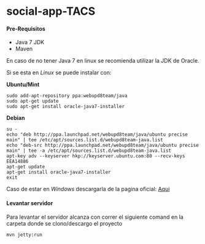 # social-app-TACS

#### Pre-Requisitos
* Java 7 JDK
* Maven

En caso de no tener Java 7 en linux se recomienda utilizar la JDK de Oracle.

Si se esta en *Linux* se puede instalar con:

**Ubuntu/Mint**
```
sudo add-apt-repository ppa:webupd8team/java
sudo apt-get update
sudo apt-get install oracle-java7-installer
```

**Debian**
```
su -
echo "deb http://ppa.launchpad.net/webupd8team/java/ubuntu precise main" | tee /etc/apt/sources.list.d/webupd8team-java.list
echo "deb-src http://ppa.launchpad.net/webupd8team/java/ubuntu precise main" | tee -a /etc/apt/sources.list.d/webupd8team-java.list
apt-key adv --keyserver hkp://keyserver.ubuntu.com:80 --recv-keys EEA14886
apt-get update
apt-get install oracle-java7-installer
exit
```

Caso de estar en *Windows* descargarla de la pagina oficial: [Aqui](http://www.oracle.com/technetwork/java/javase/downloads/jdk8-downloads-2133151.html)

#### Levantar servidor

Para levantar el servidor alcanza con correr el siguiente comand en la carpeta donde se clono/descargo el proyecto

```
mvn jetty:run
```
